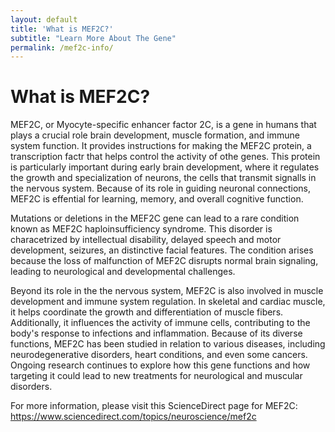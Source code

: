 ```yaml
---
layout: default
title: 'What is MEF2C?'
subtitle: "Learn More About The Gene"
permalink: /mef2c-info/
---
```


# What is MEF2C?
 MEF2C, or Myocyte-specific enhancer factor 2C, is a gene in humans that plays a crucial role brain development, muscle formation, and immune system function. It provides instructions for making the MEF2C protein, a transcription factr that helps control the activity of othe genes. This protein is particularly important during early brain development, where it regulates the growth and specialization of neurons, the cells that transmit signalls in the nervous system. Because of its role in guiding neuronal connections, MEF2C is effential for learning, memory, and overall cognitive function.

 Mutations or deletions in the MEF2C gene can lead to a rare condition known as MEF2C haploinsufficiency syndrome. This disorder is characetrized by intellectual disability, delayed speech and motor development, seizures, an distinctive facial features. The condition arises because the loss of malfunction of MEF2C disrupts normal brain signaling, leading to neurological and developmental challenges. 

 Beyond its role in the the nervous system, MEF2C is also involved in muscle development and immune system regulation. In skeletal and cardiac muscle, it helps coordinate the growth and differentiation of muscle fibers. Additionally, it influences the activity of immune cells, contributing to the body's response to infections and inflammation. Because of its diverse functions, MEF2C has been studied in relation to various diseases, including neurodegenerative disorders, heart conditions, and even some cancers. Ongoing research continues to explore how this gene functions and how targeting it could lead to new treatments for neurological and muscular disorders.

 For more information, please visit this ScienceDirect page for MEF2C:
 https://www.sciencedirect.com/topics/neuroscience/mef2c
